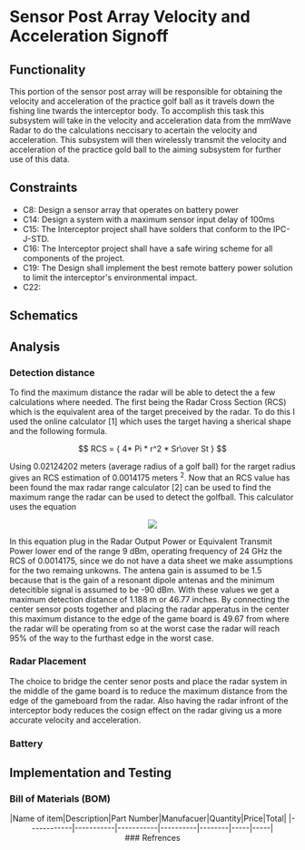 # Sensor Post Array Velocity and Acceleration Signoff
## Functionality 
 This portion of the sensor post array will be responsible for obtaining the velocity and acceleration of the practice golf ball as it travels down the fishing line twards the interceptor body. To accomplish this task this subsystem will take in the velocity and acceleration data from the mmWave Radar to do the calculations neccisary to acertain the velocity and acceleration. This subsystem will then wirelessly transmit the velocity and acceleration of the practice gold ball to the aiming subsystem for further use of this data.
## Constraints
* C8: Design a sensor array that operates on battery power
* C14: Design a system with a maximum sensor input delay of 100ms
* C15: The Interceptor project shall have solders that conform to the IPC-J-STD.
* C16: The Interceptor project shall have a safe wiring scheme for all components of the project.
* C19: The Design shall implement the best remote battery power solution to limit the interceptor's environmental impact.
* C22: 
## Schematics

## Analysis
### Detection distance
To find the maximum distance the radar will be able to detect the a few calculations where needed. The first being the Radar Cross Section (RCS) which is the equivalent area of the target preceived by the radar. To do this I used the online calculator [1] which uses the target having a sherical shape and the following formula.

$$ RCS = { 4* Pi * r^2 * Sr\over St } $$

Using 0.02124202 meters (average radius of a golf ball) for the rarget radius gives an RCS estimation of 0.0014175 meters $^2$. Now that an RCS value has been found the max radar range calculator [2] can be used to find the maximum range the radar can be used to detect the golfball. This calculator uses the equation 
<p align = "center">
<img src = https://github.com/JTJones73/Capstone2024-Team2/blob/SensorPosts/Documentation/Images/RadarRange.png/>
</p>
In this equation plug in the Radar Output Power or Equivalent Transmit Power lower end of the range 9 dBm, operating frequency of 24 GHz the RCS of 0.0014175, since we do not have a data sheet we make assumptions for the two remaing unkowns. The antena gain is assumed to be 1.5 because that is the gain of a resonant dipole antenas and the minimum detecitible signal is assumed to be -90 dBm. With these values we get a maximum detection distance of 1.188 m or 46.77 inches. By connecting the center sensor posts together and placing the radar apperatus in the center this maximum distance to the edge of the game board is 49.67 from where the radar will be operating from so at the worst case the radar will reach 95% of the way to the furthast edge in the worst case.

### Radar Placement
The choice to bridge the center senor posts and place the radar system in the middle of the game board is to reduce the maximum distance from the edge of the gameboard from the radar. Also having the radar infront of the interceptor body reduces the cosign effect on the radar giving us a more accurate velocity and acceleration.

### Battery



## Implementation and Testing
### Bill of Materials (BOM)
<div align="center">
|Name of item|Description|Part Number|Manufacuer|Quantity|Price|Total|
|------------|-----------|-----------|----------|--------|-----|-----|
<div>
### Refrences

[def1]: https://www.rfwireless-world.com/calculators/Radar-RCS-calculator.html
[def2]: https://www.pasternack.com/t-calculator-radar-range.aspx
[def3]: g
[def4]: g
